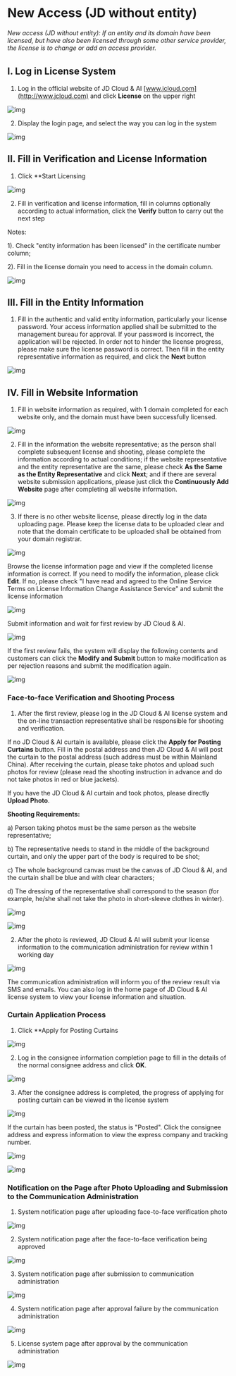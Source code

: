 # New Access (JD without entity)

###### New access (JD without entity): If an entity and its domain have been licensed, but have also been licensed through some other service provider, the license is to change or add an access provider.

## I. Log in License System

1. Log in the official website of JD Cloud & AI [www.jcloud.com](http://www.jcloud.com) and click **License** on the upper right

![img](https://github.com/jdcloudcom/cn/blob/joytaobao-beian-2020032001/image/ICP-License-Service/New-Access-Without-Subject-cn-1.png)

2. Display the login page, and select the way you can log in the system

![img](https://github.com/jdcloudcom/cn/blob/joytaobao-beian-2020032001/image/ICP-License-Service/New-Access-Without-Subject-cn-2.png)

## II. Fill in Verification and License Information

1. Click **Start Licensing

![img](https://github.com/jdcloudcom/cn/blob/joytaobao-beian-2020032001/image/ICP-License-Service/New-Access-Without-Subject-cn-3.png)

2. Fill in verification and license information, fill in columns optionally according to actual information, click the **Verify** button to carry out the next step

Notes:

1). Check "entity information has been licensed" in the certificate number column; 

2). Fill in the license domain you need to access in the domain column.

![img](https://github.com/jdcloudcom/cn/blob/joytaobao-beian-2020032001/image/ICP-License-Service/New-Access-Without-Subject-cn-4.png)

## III. Fill in the Entity Information

1. Fill in the authentic and valid entity information, particularly your license password. Your access information applied shall be submitted to the management bureau for approval. If your password is incorrect, the application will be rejected. In order not to hinder the license progress, please make sure the license password is correct. Then fill in the entity representative information as required, and click the **Next** button

![img](https://github.com/jdcloudcom/cn/blob/joytaobao-beian-2020032001/image/ICP-License-Service/New-Access-Without-Subject-cn-5.png)

## IV. Fill in Website Information

1. Fill in website information as required, with 1 domain completed for each website only, and the domain must have been successfully licensed.

![img](https://github.com/jdcloudcom/cn/blob/joytaobao-beian-2020032001/image/ICP-License-Service/New-Access-Without-Subject-cn-6.png)

2. Fill in the information the website representative; as the person shall complete subsequent license and shooting, please complete the information according to actual conditions; if the website representative and the entity representative are the same, please check **As the Same as the Entity Representative** and click **Next**; and if there are several website submission applications, please just click the **Continuously Add Website** page after completing all website information.

![img](https://github.com/jdcloudcom/cn/blob/joytaobao-beian-2020032001/image/ICP-License-Service/New-Access-Without-Subject-cn-7.png)

3. If there is no other website license, please directly log in the data uploading page. Please keep the license data to be uploaded clear and note that the domain certificate to be uploaded shall be obtained from your domain registrar.

![img](https://github.com/jdcloudcom/cn/blob/joytaobao-beian-2020032001/image/ICP-License-Service/New-Access-Without-Subject-cn-8.png)

Browse the license information page and view if the completed license information is correct. If you need to modify the information, please click **Edit**. If no, please check "I have read and agreed to the Online Service Terms on License Information Change Assistance Service" and submit the license information

![img](https://github.com/jdcloudcom/cn/blob/joytaobao-beian-2020032001/image/ICP-License-Service/New-Access-Without-Subject-cn-9.png)

Submit information and wait for first review by JD Cloud & AI.

![img](https://github.com/jdcloudcom/cn/blob/joytaobao-beian-2020032001/image/ICP-License-Service/New-Access-Without-Subject-cn-10.png)

If the first review fails, the system will display the following contents and customers can click the **Modify and Submit** button to make modification as per rejection reasons and submit the modification again.

![img](https://github.com/jdcloudcom/cn/blob/joytaobao-beian-2020032001/image/ICP-License-Service/New-Access-Without-Subject-cn-11.png)

### Face-to-face Verification and Shooting Process

1. After the first review, please log in the JD Cloud & AI license system and the on-line transaction representative shall be responsible for shooting and verification.

If no JD Cloud & AI curtain is available, please click the **Apply for Posting Curtains** button. Fill in the postal address and then JD Cloud & AI will post the curtain to the postal address (such address must be within Mainland China). After receiving the curtain, please take photos and upload such photos for review (please read the shooting instruction in advance and do not take photos in red or blue jackets).

If you have the JD Cloud & AI curtain and took photos, please directly **Upload Photo**.

**Shooting Requirements:**

a)   Person taking photos must be the same person as the website representative;

b)   The representative needs to stand in the middle of the background curtain, and only the upper part of the body is required to be shot;

c)    The whole background canvas must be the canvas of JD Cloud & AI, and the curtain shall be blue and with clear characters;

d)   The dressing of the representative shall correspond to the season (for example, he/she shall not take the photo in short-sleeve clothes in winter).

![img](https://github.com/jdcloudcom/cn/blob/joytaobao-beian-2020032001/image/ICP-License-Service/New-Access-Without-Subject-cn-12.png)

![img](https://github.com/jdcloudcom/cn/blob/joytaobao-beian-2020032001/image/ICP-License-Service/New-Access-Without-Subject-cn-13.png)

2. After the photo is reviewed, JD Cloud & AI will submit your license information to the communication administration for review within 1 working day

![img](https://github.com/jdcloudcom/cn/blob/joytaobao-beian-2020032001/image/ICP-License-Service/New-Access-Without-Subject-cn-14.png)

The communication administration will inform you of the review result via SMS and emails. You can also log in the home page of JD Cloud & AI license system to view your license information and situation.

### Curtain Application Process

1. Click **Apply for Posting Curtains

![img](https://github.com/jdcloudcom/cn/blob/joytaobao-beian-2020032001/image/ICP-License-Service/New-Access-Without-Subject-cn-15.png)

2. Log in the consignee information completion page to fill in the details of the normal consignee address and click **OK**.

![img](https://github.com/jdcloudcom/cn/blob/joytaobao-beian-2020032001/image/ICP-License-Service/New-Access-Without-Subject-cn-16.png)

3. After the consignee address is completed, the progress of applying for posting curtain can be viewed in the license system

![img](https://github.com/jdcloudcom/cn/blob/joytaobao-beian-2020032001/image/ICP-License-Service/New-Access-Without-Subject-cn-17.png)

If the curtain has been posted, the status is "Posted". Click the consignee address and express information to view the express company and tracking number.

![img](https://github.com/jdcloudcom/cn/blob/joytaobao-beian-2020032001/image/ICP-License-Service/New-Access-Without-Subject-cn-18.png)

 ![img](https://github.com/jdcloudcom/cn/blob/joytaobao-beian-2020032001/image/ICP-License-Service/New-Access-Without-Subject-cn-19.png)

### Notification on the Page after Photo Uploading and Submission to the Communication Administration

1. System notification page after uploading face-to-face verification photo

![img](https://github.com/jdcloudcom/cn/blob/joytaobao-beian-2020032001/image/ICP-License-Service/New-Access-Without-Subject-cn-20.png)

2. System notification page after the face-to-face verification being approved

![img](https://github.com/jdcloudcom/cn/blob/joytaobao-beian-2020032001/image/ICP-License-Service/New-Access-Without-Subject-cn-21.png)

3. System notification page after submission to communication administration

![img](https://github.com/jdcloudcom/cn/blob/joytaobao-beian-2020032001/image/ICP-License-Service/New-Access-Without-Subject-cn-22.png)

4. System notification page after approval failure by the communication administration

![img](https://github.com/jdcloudcom/cn/blob/joytaobao-beian-2020032001/image/ICP-License-Service/New-Access-Without-Subject-cn-23.png)

5. License system page after approval by the communication administration

![img](https://github.com/jdcloudcom/cn/blob/joytaobao-beian-2020032001/image/ICP-License-Service/New-Access-Without-Subject-cn-24.png)
